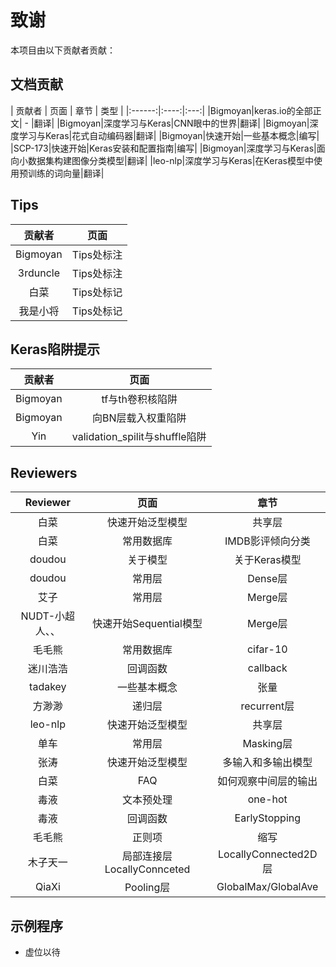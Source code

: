 ﻿
# 致谢

本项目由以下贡献者贡献：

## 文档贡献

| 贡献者 | 页面 | 章节 | 类型 |
|:------:|:----:|:---:|
|Bigmoyan|keras.io的全部正文| - |翻译|
|Bigmoyan|深度学习与Keras|CNN眼中的世界|翻译|
|Bigmoyan|深度学习与Keras|花式自动编码器|翻译|
|Bigmoyan|快速开始|一些基本概念|编写|
|SCP-173|快速开始|Keras安装和配置指南|编写|
|Bigmoyan|深度学习与Keras|面向小数据集构建图像分类模型|翻译|
|leo-nlp|深度学习与Keras|在Keras模型中使用预训练的词向量|翻译|

## Tips

| 贡献者 | 页面 |
|:------:|:---:|
|Bigmoyan|Tips处标注|
|3rduncle|Tips处标注|
|白菜|Tips处标记|
|我是小将|Tips处标记|

## Keras陷阱提示

| 贡献者 | 页面 |
|:------:|:---:|
|Bigmoyan|tf与th卷积核陷阱|
|Bigmoyan|向BN层载入权重陷阱|
|Yin|validation_spilit与shuffle陷阱|

## Reviewers

| Reviewer | 页面 | 章节 |
|:--------:|:----:|:----:|
|白菜|快速开始泛型模型|共享层|
|白菜|常用数据库|IMDB影评倾向分类| 
|doudou|关于模型|关于Keras模型|
|doudou|常用层|Dense层|
|艾子|常用层|Merge层| 
|NUDT-小超人、、|快速开始Sequential模型|Merge层| 
|毛毛熊|常用数据库|cifar-10| 
|迷川浩浩|回调函数|callback| 
|tadakey|一些基本概念|张量| 
|方渺渺|递归层|recurrent层| 
|leo-nlp|快速开始泛型模型|共享层| 
|单车|常用层|Masking层|
|张涛|快速开始泛型模型|多输入和多输出模型|
|白菜|FAQ|如何观察中间层的输出|
|毒液|文本预处理|one-hot|
|毒液|回调函数|EarlyStopping|
|毛毛熊|正则项|缩写|
|木子天一|局部连接层LocallyConnceted|LocallyConnected2D层|
|QiaXi|Pooling层|GlobalMax/GlobalAve|

## 示例程序

* 虚位以待
